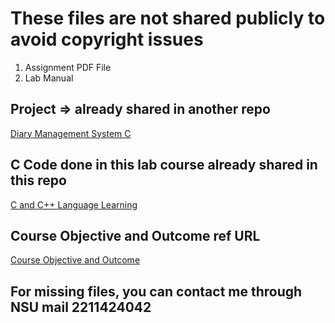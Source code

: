 # These files are not shared publicly to avoid copyright issues

01. Assignment PDF File
02. Lab Manual

## Project => already shared in another repo

[Diary Management System C](https://github.com/LTJ508/Diary-Management-System-C)

## C Code done in this lab course already shared in this repo

[C and C++ Language Learning](https://github.com/LTJ508/C_and_C_plus_plus_Language_Learning)

## Course Objective and Outcome ref URL

[Course Objective and Outcome](http://ece.northsouth.edu/courses/cse-115/)

## For missing files, you can contact me through NSU mail 2211424042
